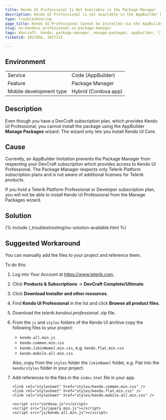 ```yaml
---
title: Kendo UI Professional Is Not Available in the Package Manager
description: Kendo UI Professional is not available in the AppBuilder Package Manager when using a DevCraft license.
type: troubleshooting
page_title: Kendo UI Professional Cannot be Installed via the AppBuilder Package Manager
slug: no-kendoui-professional-in-package-manager
tags: devcraft, kendo, package-manager, manage-packages, appbuilder, licensing
ticketid: 1017056, 1017115

---
```


## Environment 
<table>
  <tr>
    <td>Service</td>
    <td>Code (AppBuilder)</td>
  </tr>
  <tr>
    <td>Feature</td>
    <td>Package Manager</td>
  </tr>
  <tr>
    <td>Mobile development type</td>
    <td>Hybrid (Cordova app)</td>
  </tr>
</table>

## Description
Even though you have a DevCraft subscription plan, which provides Kendo UI Professional, you cannot install the package using the AppBuilder **Manage Packages** wizard. The wizard only lets you install Kendo UI Core.

## Cause
Currently, an AppBuilder limitation prevents the Package Manager from respecting your DevCraft subscription which provides access to Kendo UI Professional. The Package Manager respects only Telerik Platform subscription plans and is not aware of additional licenses for Telerik products.

If you hold a Telerik Platform Professional or Developer subscription plan, you will not be able to install Kendo UI Professional from the Manage Packages wizard.

## Solution
{% include /_troubleshooting/no-solution-available.html %}

## Suggested Workaround
You can manually add the files to your project and reference them. 

To do this:

1. Log into Your Account at <a href="https://www.telerik.com" target="_blank" title="Telerik">https://www.telerik.com</a>.
2. Click **Products & Subscriptions** -> **DevCraft Complete/Ultimate**.
3. Click **Download Installer and other resources**.
4. Find **Kendo UI Professional** in the list and click **Browse all product files**.
5. Download the *telerik.kendoui.professional.*.zip file.
6. From the `js` and `styles` folders of the Kendo UI archive copy the following files to your project:
	* `kendo.all.min.js`
	* `kendo.common.min.css`
	* `kendo.[skinName].min.css`, e.g. `kendo.flat.min.css`
	* `kendo.mobile.all.min.css`
	
	Also, copy from the `styles` folder the `[skinName]` folder, e.g. Flat into the `kendo/styles` folder in your project.
7. Add references to the files in the `index.html` file in your app.
	```
	<link rel="stylesheet" href="styles/kendo.common.min.css" />
	<link rel="stylesheet" href="styles/kendo.flat.min.css" />
	<link rel="stylesheet" href="styles/kendo.mobile.all.min.css" />
   
	<script src="cordova.js"></script>
	<script src="js/jquery.min.js"></script>
	<script src="js/kendo.all.min.js"></script>
	```
